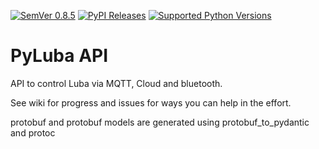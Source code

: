 [![SemVer 0.8.5][img_version]][url_version]
[![PyPI Releases][img_pypi]][url_pypi]
[![Supported Python Versions][img_pyversions]][url_pyversions]

[img_version]: https://img.shields.io/static/v1.svg?label=SemVer&message=0.0.1&color=blue
[url_version]: https://pypi.org/project/pyluba/

[img_pypi]: https://img.shields.io/badge/PyPI-wheels-green.svg
[url_pypi]: https://pypi.org/project/pyluba/#files

[img_pyversions]: https://img.shields.io/pypi/pyversions/pyluba.svg
[url_pyversions]: https://pypi.python.org/pypi/pyluba

# PyLuba API

API to control Luba via MQTT, Cloud and bluetooth.

See wiki for progress and issues for ways you can help in the effort.

protobuf and protobuf models are generated using protobuf_to_pydantic and protoc
